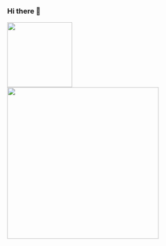 ### Hi there 👋

<div>
  <img height="150rem" src="https://github-readme-stats.vercel.app/api?username=emersonmendes&show_icons=true&theme=transparent"/>
</div>


<div>
<img height="350rem" src="https://github-readme-stats.vercel.app/api/top-langs/?username=emersonmendes&langs_count=8&hide=css,html,scss,vue,gherkin,angular,angularjs,react&show_icons=true&theme=transparent"/>
</div>
<!--
- 🔭 I’m currently working on ...
- 🌱 I’m currently learning ...
- 👯 I’m looking to collaborate on ...
- 🤔 I’m looking for help with ...
- 💬 Ask me about ...
- 📫 How to reach me: ...
- 😄 Pronouns: ...
- ⚡ Fun fact: ...
-->

